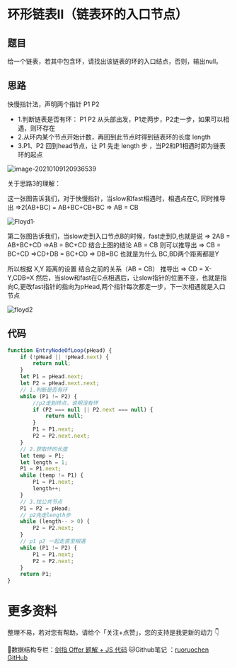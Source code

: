 # 环形链表Ⅱ（链表环的入口节点）

## 题目

给一个链表，若其中包含环，请找出该链表的环的入口结点，否则，输出null。

## 思路

快慢指针法，声明两个指针 P1 P2

- 1.判断链表是否有环： P1 P2 从头部出发，P1走两步，P2走一步，如果可以相遇，则环存在
- 2.从环内某个节点开始计数，再回到此节点时得到链表环的长度 length
- 3.P1、P2 回到head节点，让 P1 先走 length 步 ，当P2和P1相遇时即为链表环的起点

![image-20210109120936539](http://ruoruochen-img-bed.oss-cn-beijing.aliyuncs.com/img/image-20210109120936539.png)

关于思路3的理解：

这一张图告诉我们，对于快慢指针，当slow和fast相遇时，相遇点在C,	同时推导出 =>2(AB+BC) = AB+BC+CB+BC	=> AB = CB

![Floyd1](http://ruoruochen-img-bed.oss-cn-beijing.aliyuncs.com/img/20200804111327945.png)·

第二张图告诉我们，当slow走到入口节点B的时候，fast走到D,也就是说 => 2AB = AB+BC+CD =>AB = BC+CD
结合上图的结论  AB = CB	则可以推导出 => CB = BC+CD =>CD+DB = BC+CD => DB=BC	也就是为什么 BC,BD两个距离都是Y

所以根据 X,Y 距离的设置  结合之前的关系（AB = CB） 推导出 => CD = X-Y,CDB=X
然后，当slow和fast在C点相遇后，让slow指针的位置不变，也就是指向C,更改fast指针的指向为pHead,两个指针每次都走一步，下一次相遇就是入口节点

![floyd2](http://ruoruochen-img-bed.oss-cn-beijing.aliyuncs.com/img/image-20210113172620510.png)

## 代码

```js
function EntryNodeOfLoop(pHead) {
    if (!pHead || !pHead.next) {
        return null;
    }
    let P1 = pHead.next;
    let P2 = pHead.next.next;
    // 1.判断是否有环
    while (P1 != P2) {
        //p2走到终点，说明没有环
        if (P2 === null || P2.next === null) {
            return null;
        }
        P1 = P1.next;
        P2 = P2.next.next;
    }
    // 2.获取环的长度
    let temp = P1;
    let length = 1;
    P1 = P1.next;
    while (temp != P1) {
        P1 = P1.next;
        length++;
    }
    // 3.找公共节点
    P1 = P2 = pHead;
    // p2先走length步
    while (length-- > 0) {
        P2 = P2.next;
    }
    // p1 p2 一起走直至相遇
    while (P1 != P2) {
        P1 = P1.next;
        P2 = P2.next;
    }
    return P1;
}
```

# 更多资料

整理不易，若对您有帮助，请给个「关注+点赞」，您的支持是我更新的动力 👇

📖数据结构专栏：[剑指 Offer 题解 + JS 代码](https://blog.csdn.net/weixin_43786756/category_10716516.html) 
🐱Github笔记 ：[ruoruochen GitHub](https://github.com/ruoruochen/front-end-note)